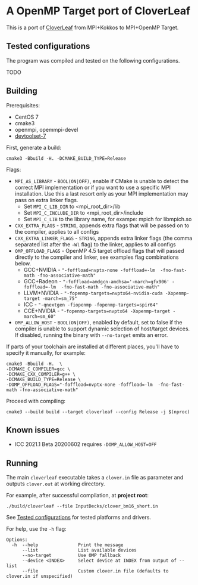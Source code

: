 # A OpenMP Target port of CloverLeaf

This is a port of [CloverLeaf](https://github.com/UoB-HPC/cloverleaf_kokkos) from MPI+Kokkos to MPI+OpenMP Target.

## Tested configurations

The program was compiled and tested on the following configurations.

TODO 

## Building

Prerequisites:

 * CentOS 7
 * cmake3
 * openmpi, opemmpi-devel
 * [devtoolset-7](https://www.softwarecollections.org/en/scls/rhscl/devtoolset-7/)
 
 
First, generate a build:
 
    cmake3 -Bbuild -H. -DCMAKE_BUILD_TYPE=Release  
    
Flags: 
 * `MPI_AS_LIBRARY` - `BOOL(ON|OFF)`, enable if CMake is unable to detect the correct MPI implementation or if you want to use a specific MPI installation. Use this a last resort only as your MPI implementation may pass on extra linker flags.
   * Set `MPI_C_LIB_DIR` to  <mpi_root_dir>/lib
   * Set `MPI_C_INCLUDE_DIR` to  <mpi_root_dir>/include
   * Set `MPI_C_LIB` to the library name, for exampe: mpich for libmpich.so
 * `CXX_EXTRA_FLAGS` - `STRING`, appends extra flags that will be passed on to the compiler, applies to all configs
 * `CXX_EXTRA_LINKER_FLAGS` - `STRING`, appends extra linker flags (the comma separated list after the `-Wl` flag) to the linker, applies to all configs
 * `OMP_OFFLOAD_FLAGS` - OpenMP 4.5 target offload flags that will passed directly to the compiler and linker, see examples flag combinations below.
    * GCC+NVIDIA - `"-foffload=nvptx-none -foffload=-lm  -fno-fast-math -fno-associative-math"`
    * GCC+Radeon - `"-foffload=amdgcn-amdhsa='-march=gfx906' -foffload=-lm  -fno-fast-math -fno-associative-math"`
    * LLVM+NVIDIA - `"-fopenmp-targets=nvptx64-nvidia-cuda -Xopenmp-target -march=sm_75"`
    * ICC - `"-qnextgen -fiopenmp -fopenmp-targets=spir64"`
    * CCE+NVIDIA - `"-fopenmp-targets=nvptx64 -Xopenmp-target -march=sm_60"`
 * `OMP_ALLOW_HOST` - `BOOL(ON|OFF)`, enabled by default, set to false if the compiler is unable to support dynamic selection of host/target devices. If disabled, running the binary with `--no-target` emits an error.



If parts of your toolchain are installed at different places, you'll have to specify it manually, for example:

    cmake3 -Bbuild -H.  \
    -DCMAKE_C_COMPILER=gcc \
    -DCMAKE_CXX_COMPILER=g++ \
    -DCMAKE_BUILD_TYPE=Release \
    -DOMP_OFFLOAD_FLAGS="-foffload=nvptx-none -foffload=-lm  -fno-fast-math -fno-associative-math"
    
Proceed with compiling:
    
    cmake3 --build build --target cloverleaf --config Release -j $(nproc)

## Known issues

 * ICC 2021.1 Beta 20200602 requires `-DOMP_ALLOW_HOST=OFF`
 

## Running

The main `cloverleaf` executable takes a `clover.in` file as parameter and outputs `clover.out` at working directory.

For example, after successful compilation, at **project root**:

    ./build/cloverleaf --file InputDecks/clover_bm16_short.in

See [Tested configurations](#tested-configurations) for tested platforms and drivers.  

For help, use the `-h` flag:
```
Options:
  -h  --help               Print the message
      --list               List available devices
      --no-target          Use OMP fallback
      --device <INDEX>     Select device at INDEX from output of --list
      --file               Custom clover.in file (defaults to clover.in if unspecified)
```

